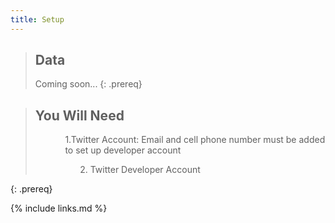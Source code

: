```yaml
---
title: Setup
---
```

> ## Data
> Coming soon...
{: .prereq}

> ## You Will Need
> <ol>
> <ol>1.Twitter Account:
> Email and cell phone number must be added to set up developer account
> <ol>2. Twitter Developer Account
{: .prereq}


{% include links.md %}
